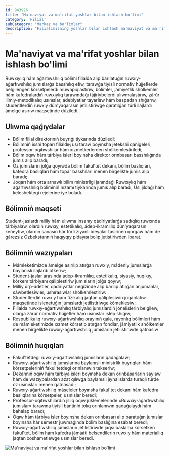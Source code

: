 ```yaml
---
id: 943926
title: "Ma'naviyat va ma'rifat yoshlar bilan ishlash bo'limi"
category: 'Filial'
subCategory: "Markaz va bo'limlar"
description: "Filialimizning yoshlar bilan ishlash ma'naviyat va ma'rifat bo'limi"
---
```


# Ma'naviyat va ma'rifat yoshlar bilan ishlash bo'limi

Ruwxıylıq hám aǵartıwshılıq bólimi filialda alıp barılatuǵın ruwxıy-aǵartıwshılıq jumıslarǵa basshılıq etiw, tarawǵa tiyisli normativ hújjetlerde belgilengen kórsetpelerdi muwapıqlastırıw, bólimler, jámiyetlik shólkemler hám kafedralardıń ruwxıylıq tarawındaǵı tájiriybelerdi ulıwmalastırıw, zárúr ilimiy-metodikalıq usınıslar, ádebiyatlar tayarlaw hám baspadan shıǵarıw, studentlerdiń ruwxıy dún'yaqarasın jetilistiriwge qaratılǵan túrli ilajlardı ámelge asırıw maqsetinde dúziledi.

## Ulıwma qaǵıydalar

- Bólim filial direktorınıń buyrıǵı tiykarında dúziledi;
- Bólimniń isshi toparı filialdıӊ usı taraw boyınsha jetekshi qánigeleri, professor-oqıtıwshılar hám xızmetkerlerden shólkemlestiriledi;
- Bólim oqıw hám tárbiya isleri boyınsha direktor orınbasarı basshılıǵında jumıs alıp baradı;
- Óz jumısların jolǵa qoyıwda bólim fakul'tet dekanı, bólim baslıqları, kafedra baslıqları hám topar basshıları menen birgelikte jumıs alıp baradı;
- Joqarı hám orta arnawlı bilim ministrligi janındaǵı Ruwxıylıq hám aǵartıwshılıq bóliminiń nızamı tiykarında jumıs alıp baradı; Usı jıldaǵı hám keleshektegi rejelerine iye boladı.

## Bólimniń maqseti

Student-jaslardı milliy hám ulıwma insanıy qádiriyatlarǵa sadıqlıq ruwxında tárbiyalaw, olardıń ruwxıy, estetikalıq, ádep-ikramlılıq dún'yaqarasın keńeytiw, olardıń sanasın hár túrli zıyanlı ideyalar tásirinen qorǵaw hám de ǵárezsiz Ózbekstannıń haqıyqıy pidayısı bolıp jetistiriwden ibarat.

## Bólimniń wazıypaları

- Mámleketimizde ámelge asırılıp atırǵan ruwxıy, mádeniy jumıslarǵa baylanıslı ilajlardı ótkeriw;
- Student-jaslar arasında ádep-ikramlılıq, estetikalıq, siyasiy, huqıkıy, kórkem tárbiyanı qáliplestiriw jumısların jolǵa qoyıw;
- Milliy úrp-ádetler, qádiriyatlar negizinde alıp barılıp atırǵan ánjumanlar, sáwbetlesiwler, ushırasıwlar shólkemlestiriw:
- Studentlerdiń ruwxıy hám fizikalıq jaqtan qáliplesiwin joqarılatıw maqsetinde islenetuǵın jumıslardı jetilistiriwge kómeklesiw;
- Filialda ruwxıy-aǵartıwshılıq tárbiyalıq jumıslardıń jónelislerin belgilew, olarǵa zárúr normativ hújjetler hám usınıslar islep shıǵıw;
- Respublikalıq ruwxıy-aǵartıwshılıq orayınıń qala, rayonlıq bólimleri hám de mámleketimizde xızmet kórsetip atırǵan fondlar, jámiyetlik shólkemler menen birgelikte ruwxıy-aǵartıwshılıq jumısların jetilistiriwde qatnasıw

## Bólimniń huqıqları

- Fakul'tetdegi ruwxıy-aǵartıwshılıq jumısların qadaǵalaw;
- Ruwxıy-aǵartıwshılıq jumıslarına baylanıslı ministrlik buyrıqları hám kórsetpeleriniń fakul'tetdegi orınlanıwın tekseriw;
- Dekannıń oqıw hám tárbiya isleri boyınsha dekan orınbasarların saylaw hám de wazıypalardan azat qılıwǵa baylanıslı jıynalıslarda turaqlı túrde óz usınısları menen qatnasadı;
- Ruwxıy-aǵartıwshılıq máseleler boyınsha fakul'tet dekanı hám kafedra baslıqlarına kórsetpeler, usınıslar beredi;
- Professor-oqıtıwshılardıń jıllıq oqıw júklemelerinde «Ruwxıy-aǵartıwshılıq jumıslar» tarawına tiyisli bántiniń tolıq orınlanıwın qadaǵalaydı hám bahalap baradı;
- Oqıw hám tárbiya isler boyınsha dekan orınbasarı alıp baratuǵın jumıslar boyınsha hár semestr juwmaǵında bólim baslıǵına esabat beredi;
- Ruwxıy-aǵartıwshılıq jumısların jetilistiriwde jaqsı baslama kórsetken fakul'tet, bólim hám kafedra jámááti belsendilerin ruwxıy hám materiallıq jaqtan xoshametlewge usınıslar beredi.

![Ma'naviyat va ma'rifat yoshlar bilan ishlash bo'limi](/page/943926/photo_2020-11-03_15-07-46.jpg)

